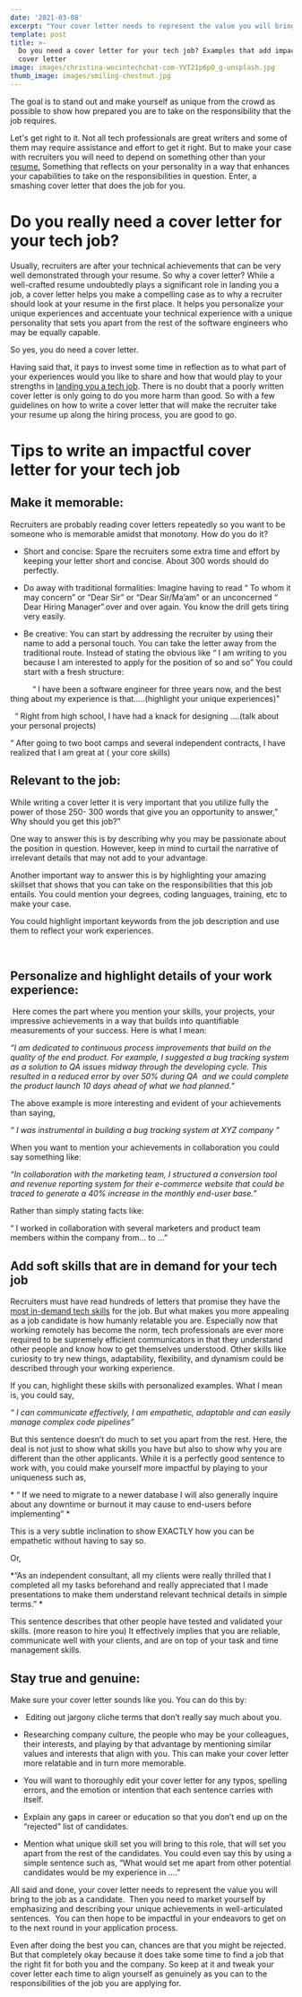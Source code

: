 ```yaml
---
date: '2021-03-08'
excerpt: "Your cover letter needs to represent the value you will bring to the job as a candidate.\_ Then you need to market yourself by emphasizing and describing your unique achievements in well-articulated sentences.\_ You can then hope to be impactful in your endeavors to get on to the next round in your application process.\_\n\n\n"
template: post
title: >-
  Do you need a cover letter for your tech job? Examples that add impact to your
  cover letter
image: images/christina-wocintechchat-com-YVT21p6pO_g-unsplash.jpg
thumb_image: images/smiling-chestnut.jpg
---
```

The goal is to stand out and make yourself as unique from the crowd as possible to show how prepared you are to take on the responsibility that the job requires. 

Let's get right to it. Not all tech professionals are great writers and some of them may require assistance and effort to get it right. But to make your case with recruiters you will need to depend on something other than your [resume.](https://autechjobs.ml/blog/tips-to-refine-tech-resume/) Something that reflects on your personality in a way that enhances your capabilities to take on the responsibilities in question. Enter, a smashing cover letter that does the job for you. 

# Do you really need a cover letter for your tech job?

Usually, recruiters are after your technical achievements that can be very well demonstrated through your resume. So why a cover letter? While a well-crafted resume undoubtedly plays a significant role in landing you a job, a cover letter helps you make a compelling case as to why a recruiter should look at your resume in the first place. It helps you personalize your unique experiences and accentuate your technical experience with a unique personality that sets you apart from the rest of the software engineers who may be equally capable. 

So yes, you do need a cover letter. 

Having said that, it pays to invest some time in reflection as to what part of your experiences would you like to share and how that would play to your strengths in [landing you a tech job](https://autechjobs.ml/blog/find-tech-job-foreigner/). There is no doubt that a poorly written cover letter is only going to do you more harm than good. So with a few guidelines on how to write a cover letter that will make the recruiter take your resume up along the hiring process, you are good to go. 

# Tips to write an impactful cover letter for your tech job

## Make it memorable: 

Recruiters are probably reading cover letters repeatedly so you want to be someone who is memorable amidst that monotony. How do you do it? 

*   Short and concise: Spare the recruiters some extra time and effort by keeping your letter short and concise. About 300 words should do perfectly.

*   Do away with traditional formalities: Imagine having to read “ To whom it may concern” or “Dear Sir” or “Dear Sir/Ma’am” or an unconcerned “ Dear Hiring Manager”.over and over again. You know the drill gets tiring very easily. 

*   Be creative: You can start by addressing the recruiter by using their name to add a personal touch. You can take the letter away from the traditional route. Instead of stating the obvious like “ I am writing to you because I am interested to apply for the position of so and so” You could start with a fresh structure:

          “ I have been a software engineer for three years now, and the best thing about my experience is that…..(highlight your unique experiences)”

  “ Right from high school, I have had a knack for designing ….(talk about your personal projects)

“ After going to two boot camps and several independent contracts, I have realized that I am great at ( your core skills) 

## Relevant to the job: 

While writing a cover letter it is very important that you utilize fully the power of those 250- 300 words that give you an opportunity to answer,” Why should you get this job?” 

One way to answer this is by describing why you may be passionate about the position in question. However, keep in mind to curtail the narrative of irrelevant details that may not add to your advantage. 

Another important way to answer this is by highlighting your amazing skillset that shows that you can take on the responsibilities that this job entails. You could mention your degrees, coding languages, training, etc to make your case. 

You could highlight important keywords from the job description and use them to reflect your work experiences. 

 

## Personalize and highlight details of your work experience:

 Here comes the part where you mention your skills, your projects, your impressive achievements in a way that builds into quantifiable measurements of your success. Here is what I mean: 

*“I am dedicated to continuous process improvements that build on the quality of the end product. For example, I suggested a bug tracking system as a solution to QA issues midway through the developing cycle. This resulted in a reduced error by over 50% during QA  and we could complete the product launch 10 days ahead of what we had planned.”*

The above example is more interesting and evident of your achievements than saying,

*“ I was instrumental in building a bug tracking system at XYZ company ”*

When you want to mention your achievements in collaboration you could say something like: 

*“In collaboration with the marketing team, I structured a conversion tool and revenue reporting system for their e-commerce website that could be traced to generate a 40% increase in the monthly end-user base.”*

Rather than simply stating facts like:

“ I worked in collaboration with several marketers and product team members within the company from… to …” 

## Add soft skills that are in demand for your tech job

Recruiters must have read hundreds of letters that promise they have the [most in-demand tech skills](https://autechjobs.ml/blog/tech-jobs-in-demand/) for the job. But what makes you more appealing as a job candidate is how humanly relatable you are. Especially now that working remotely has become the norm, tech professionals are ever more required to be supremely efficient communicators in that they understand other people and know how to get themselves understood. Other skills like curiosity to try new things, adaptability, flexibility, and dynamism could be described through your working experience.

If you can, highlight these skills with personalized examples. What I mean is, you could say, 

*“ I can communicate effectively, I am empathetic, adaptable and can easily manage complex code pipelines”*

But this sentence doesn’t do much to set you apart from the rest. Here, the deal is not just to show what skills you have but also to show why you are different than the other applicants. While it is a perfectly good sentence to work with, you could make yourself more impactful by playing to your uniqueness such as,

\* “ If we need to migrate to a newer database I will also generally inquire about any downtime or burnout it may cause to end-users before implementing” \*

This is a very subtle inclination to show EXACTLY how you can be empathetic without having to say so. 

Or, 

\*“As an independent consultant, all my clients were really thrilled that I completed all my tasks beforehand and really appreciated that I made presentations to make them understand relevant technical details in simple terms.” \*

This sentence describes that other people have tested and validated your skills. (more reason to hire you) It effectively implies that you are reliable, communicate well with your clients, and are on top of your task and time management skills. 

## Stay true and genuine: 

Make sure your cover letter sounds like you. You can do this by: 

*    Editing out jargony cliche terms that don’t really say much about you. 

*   Researching company culture, the people who may be your colleagues, their interests, and playing by that advantage by mentioning similar values and interests that align with you. This can make your cover letter more relatable and in turn more memorable. 

*   You will want to thoroughly edit your cover letter for any typos, spelling errors, and the emotion or intention that each sentence carries with itself. 

*   Explain any gaps in career or education so that you don’t end up on the “rejected” list of candidates. 

*   Mention what unique skill set you will bring to this role, that will set you apart from the rest of the candidates. You could even say this by using a simple sentence such as, “What would set me apart from other potential candidates would be my experience in ….”

All said and done, your cover letter needs to represent the value you will bring to the job as a candidate.  Then you need to market yourself by emphasizing and describing your unique achievements in well-articulated sentences.  You can then hope to be impactful in your endeavors to get on to the next round in your application process. 

Even after doing the best you can, chances are that you might be rejected. But that completely okay because it does take some time to find a job that the right fit for both you and the company. So keep at it and tweak your cover letter each time to align yourself as genuinely as you can to the responsibilities of the job you are applying for.

 

 

 

 

 

 

 

